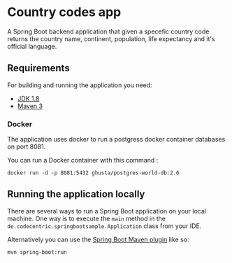 
# Country codes app

A Spring Boot backend application that given a specefic country code returns the country name, continent, population, life expectancy and it's official language.


## Requirements

For building and running the application you need:

- [JDK 1.8](http://www.oracle.com/technetwork/java/javase/downloads/jdk8-downloads-2133151.html)
- [Maven 3](https://maven.apache.org)

### Docker 
The application uses docker to run a postgress docker container databases on port 8081.

You can run a Docker container with this command  :

`docker run -d -p 8081:5432 ghusta/postgres-world-db:2.6`

## Running the application locally

There are several ways to run a Spring Boot application on your local machine. One way is to execute the `main` method in the `de.codecentric.springbootsample.Application` class from your IDE.

Alternatively you can use the [Spring Boot Maven plugin](https://docs.spring.io/spring-boot/docs/current/reference/html/build-tool-plugins-maven-plugin.html) like so:

```shell
mvn spring-boot:run
```
